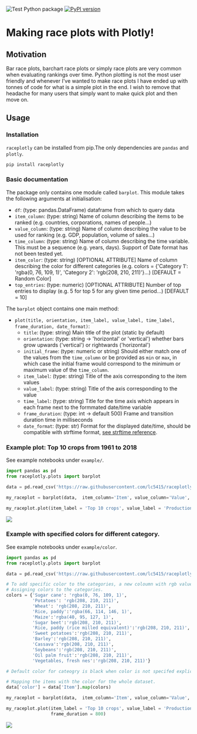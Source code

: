 ![Test Python package](https://github.com/lc5415/raceplotly/workflows/Test%20Python%20package/badge.svg)
[![PyPI version](https://badge.fury.io/py/raceplotly.svg)](https://badge.fury.io/py/raceplotly)
# Making race plots with Plotly!

## Motivation 

Bar race plots, barchart race plots or simply race plots are very common when evaluating rankings over time. Python plotting is not the most user friendly and whenever I've wanted to make race plots I have ended up with tonnes of code for what is a simple plot in the end. I wish to remove that headache for many users that simply want to make quick plot and then move on.

## Usage

### Installation

`raceplotly` can be installed from pip.The only dependencies are `pandas` and `plotly`.
```sh
pip install raceplotly
```

### Basic documentation

The package only contains one module called `barplot`. This module takes the following arguments at initialisation:

* `df`: (type: pandas.DataFrame) dataframe from which to query data
* `item_column`: (type: string) Name of column describing the items to be ranked (e.g. countries, corporations, names of people...)
* `value_column`: (type: string) Name of column describing the value to be used for ranking (e.g. GDP, population, volume of sales...)
* `time_column`: (type: string) Name of column describing the time variable. This must be a sequence (e.g. years, days). Support of Date format has not been tested yet.
* `item_color`: (type: string) [OPTIONAL ATTRIBUTE] Name of column describing the color for different categories (e.g. colors = {'Category 1': 'rgba(0, 76, 109, 1)', 'Category 2': 'rgb(208, 210, 211)'}...) [DEFAULT = Random Color]
* `top_entries`: (type: numeric) [OPTIONAL ATTRIBUTE] Number of top entries to display (e.g. 5 for top 5 for any given time period...) [DEFAULT = 10]

The `barplot` object contains one main method:
* `plot(title, orientation, item_label, value_label, time_label, frame_duration, date_format)`: 
	* `title`: (type: string) Main title of the plot (static by default)
	* `orientation`: (type: string -> 'horizontal' or 'vertical') whether bars grow upwards ('vertical') or rightwards ('horizontal')
	* `initial_frame`: (type: numeric or string) Should either match one of the values from the `time_column` or be provided as `min` or `max`, in which case the initial frame would correspond to the minimum or maximum value of the `time_column`.
	* `item_label`: (type: string) Title of the axis corresponding to the item values
	* `value_label`: (type: string) Title of the axis corresponding to the value
	* `time_label`: (type: string) Title for the time axis which appears in each frame next to the formmated date/time variable
	* `frame_duration`: (type: int -> default 500) Frame and transition duration time in milliseconds
	* `date_format`: (type: str) Format for the displayed date/time, should be compatible with strftime format, [see strftime reference](https://strftime.org/).

### Example plot: Top 10 crops from 1961 to 2018

See example notebooks under `example/`.

```python
import pandas as pd
from raceplotly.plots import barplot

data = pd.read_csv('https://raw.githubusercontent.com/lc5415/raceplotly/main/example/FAOSTAT_data.csv')

my_raceplot = barplot(data,  item_column='Item', value_column='Value', time_column='Year')

my_raceplot.plot(item_label = 'Top 10 crops', value_label = 'Production quantity (tonnes)', frame_duration = 800)

```

![](https://github.com/lc5415/raceplotly/blob/main/example/race_example.gif)

### Example with specified colors for different category.

See example notebooks under `example/color`.

```python
import pandas as pd
from raceplotly.plots import barplot

data = pd.read_csv('https://raw.githubusercontent.com/lc5415/raceplotly/main/example/FAOSTAT_data.csv')

# To add specific color to the categories, a new coloumn with rgb values for each category has to be created.
# Assigning colors to the categories.
colors = {'Sugar cane': 'rgba(0, 76, 109, 1)',
          'Potatoes': 'rgb(208, 210, 211)',
          'Wheat': 'rgb(208, 210, 211)',
          'Rice, paddy':'rgba(66, 114, 146, 1)',
          'Maize':'rgba(40, 95, 127, 1)',
          'Sugar beet':'rgb(208, 210, 211)',
          'Rice, paddy (rice milled equivalent)':'rgb(208, 210, 211)',
          'Sweet potatoes':'rgb(208, 210, 211)',
          'Barley':'rgb(208, 210, 211)',
          'Cassava':'rgb(208, 210, 211)',
          'Soybeans':'rgb(208, 210, 211)',
          'Oil palm fruit':'rgb(208, 210, 211)',
          'Vegetables, fresh nes':'rgb(208, 210, 211)'}

# Default color for cateogry is black when color is not specifed explicitly

# Mapping the items with the color for the whole dataset.
data['color'] = data['Item'].map(colors)

my_raceplot = barplot(data,  item_column='Item', value_column='Value', time_column='Year', item_color='color')

my_raceplot.plot(item_label = 'Top 10 crops', value_label = 'Production quantity (tonnes)', time_label = 'Year: ', ## overwrites default `Date: `
                 frame_duration = 800)

```

![](https://github.com/lc5415/raceplotly/blob/main/example/color/race_with_color_example.gif)

